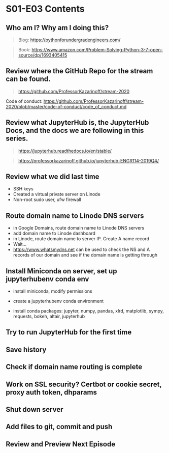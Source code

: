 # S01-E03 Contents

## Who am I? Why am I doing this?

 > Blog: https://pythonforundergradengineers.com/

 > Book: https://www.amazon.com/Problem-Solving-Python-3-7-open-source/dp/1693405415

## Review where the GitHub Repo for the stream can be found.

 > https://github.com/ProfessorKazarinoff/stream-2020

Code of conduct: https://github.com/ProfessorKazarinoff/stream-2020/blob/master/code-of-conduct/code_of_conduct.md

## Review what JupyterHub is, the JupyterHub Docs, and the docs we are following in this series.

 > https://jupyterhub.readthedocs.io/en/stable/

 > https://professorkazarinoff.github.io/jupyterhub-ENGR114-2019Q4/

## Review what we did last time

 - SSH keys
 - Created a virtual private server on Linode
 - Non-root sudo user, ufw firewall

## Route domain name to Linode DNS servers

 - in Google Domains, route domain name to Linode DNS servers
 - add domain name to Linode dashboard
 - in Linode, route domain name to server IP. Create A name record
 - Wait...
 - https://www.whatsmydns.net can be used to check the NS and A records of our domain and see if the domain name is getting through

## Install Miniconda on server, set up jupyterhubenv conda env

 - install miniconda, modify permissions

 - create a jupyterhubenv conda environment

 - install conda packages: jupyter, numpy, pandas, xlrd, matplotlib, sympy, requests, bokeh, altair, jupyterhub

## Try to run JupyterHub for the first time

## Save history

## Check if domain name routing is complete

## Work on SSL security? Certbot or cookie secret, proxy auth token, dhparams

## Shut down server

## Add files to git, commit and push

## Review and Preview Next Episode
